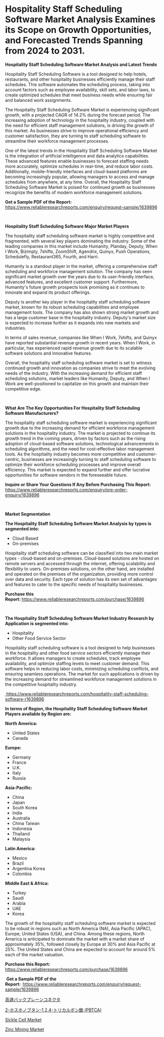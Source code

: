 <p><h1>Hospitality Staff Scheduling Software Market Analysis Examines its Scope on Growth Opportunities, and Forecasted Trends Spanning from 2024 to 2031.</h1></p><p><strong>Hospitality Staff Scheduling Software Market Analysis and Latest Trends</strong></p>
<p><p>Hospitality Staff Scheduling Software is a tool designed to help hotels, restaurants, and other hospitality businesses efficiently manage their staff schedules. This software automates the scheduling process, taking into account factors such as employee availability, skill sets, and labor laws, to create optimized schedules that meet business needs while ensuring fair and balanced work assignments.</p><p>The Hospitality Staff Scheduling Software Market is experiencing significant growth, with a projected CAGR of 14.2% during the forecast period. The increasing adoption of technology in the hospitality industry, coupled with the need for efficient staff management solutions, is driving the growth of this market. As businesses strive to improve operational efficiency and customer satisfaction, they are turning to staff scheduling software to streamline their workforce management processes.</p><p>One of the latest trends in the Hospitality Staff Scheduling Software Market is the integration of artificial intelligence and data analytics capabilities. These advanced features enable businesses to forecast staffing needs more accurately, optimize schedules in real-time, and reduce labor costs. Additionally, mobile-friendly interfaces and cloud-based platforms are becoming increasingly popular, allowing managers to access and manage schedules from anywhere, at any time. Overall, the Hospitality Staff Scheduling Software Market is poised for continued growth as businesses recognize the benefits of modern workforce management solutions.</p></p>
<p><strong>Get a Sample PDF of the Report:&nbsp;</strong> <a href="https://www.reliableresearchreports.com/enquiry/request-sample/1639896">https://www.reliableresearchreports.com/enquiry/request-sample/1639896</a></p>
<p>&nbsp;</p>
<p><strong>Hospitality Staff Scheduling Software Major Market Players</strong></p>
<p><p>The hospitality staff scheduling software market is highly competitive and fragmented, with several key players dominating the industry. Some of the leading companies in this market include Humanity, Planday, Deputy, When I Work, Bizimply, 7shifts, ZoomShift, Agendrix, Quinyx, Push Operations, Schedulefly, Restaurant365, Fourth, and Harri.</p><p>Humanity is a standout player in the market, offering a comprehensive staff scheduling and workforce management solution. The company has seen significant market growth over the years due to its user-friendly interface, advanced features, and excellent customer support. Furthermore, Humanity's future growth prospects look promising as it continues to innovate and expand its product offerings.</p><p>Deputy is another key player in the hospitality staff scheduling software market, known for its robust scheduling capabilities and employee management tools. The company has also shown strong market growth and has a large customer base in the hospitality industry. Deputy's market size is expected to increase further as it expands into new markets and industries.</p><p>In terms of sales revenue, companies like When I Work, 7shifts, and Quinyx have reported substantial revenue growth in recent years. When I Work, in particular, has experienced rapid revenue growth due to its scalable software solutions and innovative features.</p><p>Overall, the hospitality staff scheduling software market is set to witness continued growth and innovation as companies strive to meet the evolving needs of the industry. With the increasing demand for efficient staff scheduling solutions, market leaders like Humanity, Deputy, and When I Work are well-positioned to capitalize on this growth and maintain their competitive edge.</p></p>
<p>&nbsp;</p>
<p><strong>What Are The Key Opportunities For Hospitality Staff Scheduling Software Manufacturers?</strong></p>
<p><p>The hospitality staff scheduling software market is experiencing significant growth due to the increasing demand for efficient workforce management solutions in the hospitality industry. The market is projected to continue its growth trend in the coming years, driven by factors such as the rising adoption of cloud-based software solutions, technological advancements in scheduling algorithms, and the need for cost-effective labor management tools. As the hospitality industry becomes more competitive and customer-centric, businesses are increasingly turning to staff scheduling software to optimize their workforce scheduling processes and improve overall efficiency. This market is expected to expand further and offer lucrative opportunities for software vendors in the foreseeable future.</p></p>
<p><strong>Inquire or Share Your Questions If Any Before Purchasing This Report:</strong> <a href="https://www.reliableresearchreports.com/enquiry/pre-order-enquiry/1639896">https://www.reliableresearchreports.com/enquiry/pre-order-enquiry/1639896</a></p>
<p>&nbsp;</p>
<p><strong>Market Segmentation</strong></p>
<p><strong>The Hospitality Staff Scheduling Software Market Analysis by types is segmented into:</strong></p>
<p><ul><li>Cloud Based</li><li>On-premises</li></ul></p>
<p><p>Hospitality staff scheduling software can be classified into two main market types - cloud-based and on-premises. Cloud-based solutions are hosted on remote servers and accessed through the internet, offering scalability and flexibility to users. On-premises solutions, on the other hand, are installed and operated on the premises of the organization, providing more control over data and security. Each type of solution has its own set of advantages and features to cater to the specific needs of hospitality businesses.</p></p>
<p><strong>Purchase this Report:&nbsp;</strong><a href="https://www.reliableresearchreports.com/purchase/1639896">https://www.reliableresearchreports.com/purchase/1639896</a></p>
<p>&nbsp;</p>
<p><strong>The Hospitality Staff Scheduling Software Market Industry Research by Application is segmented into:</strong></p>
<p><ul><li>Hospitality</li><li>Other Food Service Sector</li></ul></p>
<p><p>Hospitality staff scheduling software is a tool designed to help businesses in the hospitality and other food service sectors efficiently manage their workforce. It allows managers to create schedules, track employee availability, and optimize staffing levels to meet customer demand. This software helps in reducing labor costs, minimizing scheduling conflicts, and ensuring seamless operations. The market for such applications is driven by the increasing demand for streamlined workforce management solutions in the competitive hospitality industry.</p></p>
<p><a href="https://www.reliableresearchreports.com/hospitality-staff-scheduling-software-r1639896">&nbsp;https://www.reliableresearchreports.com/hospitality-staff-scheduling-software-r1639896</a></p>
<p><strong>In terms of Region, the Hospitality Staff Scheduling Software Market Players available by Region are:</strong></p>
<p>
    <p> <strong> North America: </strong>
        <ul>
            <li>United States</li>
            <li>Canada</li>
        </ul>
        </p> 
    <p> <strong> Europe: </strong>
        <ul>
            <li>Germany</li>
            <li>France</li>
            <li>U.K.</li>
            <li>Italy</li>
            <li>Russia</li>
        </ul>
        </p> 
    <p> <strong> Asia-Pacific: </strong>
        <ul>
            <li>China</li>
            <li>Japan</li>
            <li>South Korea</li>
            <li>India</li>
            <li>Australia</li>
            <li>China Taiwan</li>
            <li>Indonesia</li>
            <li>Thailand</li>
            <li>Malaysia</li>
        </ul>
        </p> 
    <p> <strong> Latin America: </strong>
        <ul>
            <li>Mexico</li>
            <li>Brazil</li>
            <li>Argentina Korea</li>
            <li>Colombia</li>
        </ul>
        </p> 
    <p> <strong> Middle East & Africa: </strong>
        <ul>
            <li>Turkey</li>
            <li>Saudi</li>
            <li>Arabia</li>
            <li>UAE</li>
            <li>Korea</li>
        </ul>
    </p>
    </p>
<p><p>The growth of the hospitality staff scheduling software market is expected to be robust in regions such as North America (NA), Asia Pacific (APAC), Europe, United States (USA), and China. Among these regions, North America is anticipated to dominate the market with a market share of approximately 35%, followed closely by Europe at 30% and Asia Pacific at 25%. The United States and China are expected to account for around 5% each of the market valuation.</p></p>
<p><strong>Purchase this Report: </strong><a href="https://www.reliableresearchreports.com/purchase/1639896">https://www.reliableresearchreports.com/purchase/1639896</a></p>
<p>&nbsp;<strong>Get a Sample PDF of the Report:&nbsp;&nbsp;</strong><a href="https://www.reliableresearchreports.com/enquiry/request-sample/1639896">https://www.reliableresearchreports.com/enquiry/request-sample/1639896</a></p>
<p><strong></strong></p>
<p><p><a href="https://github.com/ddwcuskozol07187/Market-Research-Report-List-3/blob/main/8309467181660.md">高速バックプレーンコネクタ</a></p><p><a href="https://github.com/marbadji/Market-Research-Report-List-2/blob/main/2230054181661.md">2-ホスホノブタン-1,2,4-トリカルボン酸 (PBTCA)</a></p><p><a href="https://github.com/moyahfrancoestellec51j635wcx/Market-Research-Report-List-3/blob/main/sickle-cell-market.md">Sickle Cell Market</a></p><p><a href="https://github.com/JuliaFadel1922/Market-Research-Report-List-1/blob/main/zinc-mining-market.md">Zinc Mining Market</a></p></p>
